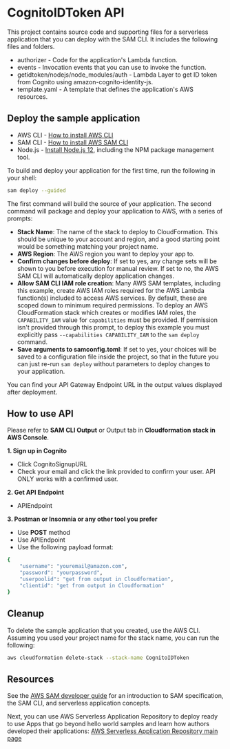 # CognitoIDToken API

This project contains source code and supporting files for a serverless application that you can deploy with the SAM CLI. It includes the following files and folders.

- authorizer - Code for the application's Lambda function.
- events - Invocation events that you can use to invoke the function.
- getidtoken/nodejs/node_modules/auth - Lambda Layer to get ID token from Cognito using amazon-cognito-identity-js.
- template.yaml - A template that defines the application's AWS resources.

## Deploy the sample application
* AWS CLI - [How to install AWS CLI](https://docs.aws.amazon.com/cli/latest/userguide/cli-chap-install.html)
* SAM CLI - [How to install AWS SAM CLI](https://docs.aws.amazon.com/serverless-application-model/latest/developerguide/serverless-sam-cli-install.html)
* Node.js - [Install Node.js 12](https://nodejs.org/en/download/package-manager/), including the NPM package management tool.


To build and deploy your application for the first time, run the following in your shell:

```bash
sam deploy --guided
```

The first command will build the source of your application. The second command will package and deploy your application to AWS, with a series of prompts:

* **Stack Name**: The name of the stack to deploy to CloudFormation. This should be unique to your account and region, and a good starting point would be something matching your project name.
* **AWS Region**: The AWS region you want to deploy your app to.
* **Confirm changes before deploy**: If set to yes, any change sets will be shown to you before execution for manual review. If set to no, the AWS SAM CLI will automatically deploy application changes.
* **Allow SAM CLI IAM role creation**: Many AWS SAM templates, including this example, create AWS IAM roles required for the AWS Lambda function(s) included to access AWS services. By default, these are scoped down to minimum required permissions. To deploy an AWS CloudFormation stack which creates or modifies IAM roles, the `CAPABILITY_IAM` value for `capabilities` must be provided. If permission isn't provided through this prompt, to deploy this example you must explicitly pass `--capabilities CAPABILITY_IAM` to the `sam deploy` command.
* **Save arguments to samconfig.toml**: If set to yes, your choices will be saved to a configuration file inside the project, so that in the future you can just re-run `sam deploy` without parameters to deploy changes to your application.

You can find your API Gateway Endpoint URL in the output values displayed after deployment.

## How to use API
Please refer to **SAM CLI Output** or Output tab in **Cloudformation stack in AWS Console**.

**1. Sign up in Cognito**
- Click CognitoSignupURL
- Check your email and click the link provided to confirm your user. API ONLY works with a confirmed user.

**2. Get API Endpoint**
- APIEndpoint

**3. Postman or Insomnia or any other tool you prefer**
- Use **POST** method
- Use APIEndpoint
- Use the following payload format:

```bash
{
    "username": "youremail@amazon.com",
    "password": "yourpassword",
    "userpoolid": "get from output in Cloudformation",
    "clientid": "get from output in Cloudformation"
}
```

## Cleanup

To delete the sample application that you created, use the AWS CLI. Assuming you used your project name for the stack name, you can run the following:

```bash
aws cloudformation delete-stack --stack-name CognitoIDToken
```

## Resources

See the [AWS SAM developer guide](https://docs.aws.amazon.com/serverless-application-model/latest/developerguide/what-is-sam.html) for an introduction to SAM specification, the SAM CLI, and serverless application concepts.

Next, you can use AWS Serverless Application Repository to deploy ready to use Apps that go beyond hello world samples and learn how authors developed their applications: [AWS Serverless Application Repository main page](https://aws.amazon.com/serverless/serverlessrepo/)
